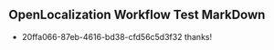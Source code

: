 ## OpenLocalization Workflow Test MarkDown
* 20ffa066-87eb-4616-bd38-cfd56c5d3f32 thanks!

<!--HONumber=Aug16_HO1-->


